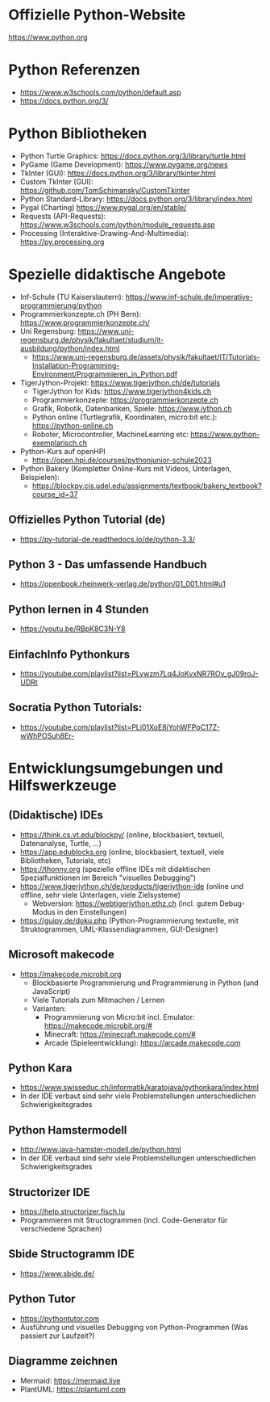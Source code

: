 # Offizielle Python-Website
https://www.python.org

# Python Referenzen
- https://www.w3schools.com/python/default.asp
- https://docs.python.org/3/

# Python Bibliotheken
- Python Turtle Graphics: https://docs.python.org/3/library/turtle.html
- PyGame (Game Development): https://www.pygame.org/news
- TkInter (GUI): https://docs.python.org/3/library/tkinter.html
- Custom TkInter (GUI): https://github.com/TomSchimansky/CustomTkinter
- Python Standard-Library: https://docs.python.org/3/library/index.html
- Pygal (Charting) https://www.pygal.org/en/stable/
- Requests (API-Requests): https://www.w3schools.com/python/module_requests.asp
- Processing (Interaktive-Drawing-And-Multimedia): https://py.processing.org

# Spezielle didaktische Angebote
- Inf-Schule (TU Kaiserslautern): https://www.inf-schule.de/imperative-programmierung/python
- Programmierkonzepte.ch (PH Bern): https://www.programmierkonzepte.ch/
- Uni Regensburg: https://www.uni-regensburg.de/physik/fakultaet/studium/it-ausbildung/python/index.html
  - https://www.uni-regensburg.de/assets/physik/fakultaet/IT/Tutorials-Installation-Programming-Environment/Programmieren_in_Python.pdf
- TigerJython-Projekt: https://www.tigerjython.ch/de/tutorials
    - TigerJython for Kids: https://www.tigerjython4kids.ch
    - Programmierkonzepte: https://programmierkonzepte.ch
    - Grafik, Robotik, Datenbanken, Spiele: https://www.jython.ch
    - Python online (Turtlegrafik, Koordinaten, micro:bit etc.): https://python-online.ch 
    - Roboter, Microcontroller, MachineLearning etc: https://www.python-exemplarisch.ch
- Python-Kurs auf openHPI
  - https://open.hpi.de/courses/pythonjunior-schule2023
- Python Bakery (Kompletter Online-Kurs mit Videos, Unterlagen, Beispielen): 
  - https://blockpy.cis.udel.edu/assignments/textbook/bakery_textbook?course_id=37
## Offizielles Python Tutorial (de)
- https://py-tutorial-de.readthedocs.io/de/python-3.3/
## Python 3 - Das umfassende Handbuch
- https://openbook.rheinwerk-verlag.de/python/01_001.html#u1
## Python lernen in 4 Stunden
- https://youtu.be/RBpK8C3N-Y8
## EinfachInfo Pythonkurs
- https://youtube.com/playlist?list=PLywzm7Lq4JoKvxNR7ROv_gJ09roJ-UDRt
## Socratia Python Tutorials:
- https://youtube.com/playlist?list=PLi01XoE8jYohWFPpC17Z-wWhPOSuh8Er-

# Entwicklungsumgebungen und Hilfswerkzeuge

## (Didaktische) IDEs
  - https://think.cs.vt.edu/blockpy/ (online, blockbasiert, textuell, Datenanalyse, Turtle, ...)
  - https://app.edublocks.org (online, blockbasiert, textuell, viele Bibliotheken, Tutorials, etc)
  - https://thonny.org (spezielle offline IDEs mit didaktischen Spezialfunktionen im Bereich "visuelles Debugging")
  - https://www.tigerjython.ch/de/products/tigerjython-ide (online und offline, sehr viele Unterlagen, viele Zielsysteme)
    - Webversion: https://webtigerjython.ethz.ch (incl. gutem Debug-Modus in den Einstellungen)
  - https://guipy.de/doku.php (Python-Programmierung textuelle, mit Struktogrammen, UML-Klassendiagrammen, GUI-Designer)

## Microsoft makecode
- https://makecode.microbit.org
  - Blockbasierte Programmierung und Programmierung in Python (und JavaScript)
  - Viele Tutorials zum Mitmachen / Lernen
  - Varianten:
    - Programmierung von Micro:bit incl. Emulator: https://makecode.microbit.org/#
    - Minecraft: https://minecraft.makecode.com/#
    - Arcade (Spieleentwicklung): https://arcade.makecode.com

## Python Kara
- https://www.swisseduc.ch/informatik/karatojava/pythonkara/index.html
- In der IDE verbaut sind sehr viele Problemstellungen unterschiedlichen Schwierigkeitsgrades

## Python Hamstermodell
- http://www.java-hamster-modell.de/python.html
- In der IDE verbaut sind sehr viele Problemstellungen unterschiedlichen Schwierigkeitsgrades

## Structorizer IDE
- https://help.structorizer.fisch.lu
- Programmieren mit Structogrammen (incl. Code-Generator für verschiedene Sprachen)

## Sbide Structogramm IDE
- https://www.sbide.de/

## Python Tutor
- https://pythontutor.com
- Ausführung und visuelles Debugging von Python-Programmen (Was passiert zur Laufzeit?)

## Diagramme zeichnen
- Mermaid: https://mermaid.live
- PlantUML: https://plantuml.com